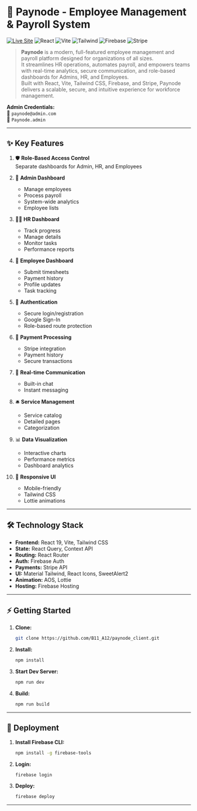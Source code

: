 # 🚀 Paynode - Employee Management & Payroll System

[![Live Site](https://img.shields.io/badge/Live%20Site-PayNode-blue?logo=firefox-browser&link=https://paynode-2025.web.app)](https://paynode-2025.web.app)
![React](https://img.shields.io/badge/React-19-blue?logo=react)
![Vite](https://img.shields.io/badge/Vite-Enabled-646cff?logo=vite)
![Tailwind](https://img.shields.io/badge/Tailwind-CSS-38bdf8?logo=tailwindcss)
![Firebase](https://img.shields.io/badge/Firebase-Hosting-ffca28?logo=firebase)
![Stripe](https://img.shields.io/badge/Stripe-Payments-635bff?logo=stripe)

> **Paynode** is a modern, full-featured employee management and payroll platform designed for organizations of all sizes.  
> It streamlines HR operations, automates payroll, and empowers teams with real-time analytics, secure communication, and role-based dashboards for Admins, HR, and Employees.  
> Built with React, Vite, Tailwind CSS, Firebase, and Stripe, Paynode delivers a scalable, secure, and intuitive experience for workforce management.

**Admin Credentials:**  
📧 `paynode@admin.com`  
🔑 `Paynode.admin`

---

## ✨ Key Features

1. 🛡️ **Role-Based Access Control**  
   Separate dashboards for Admin, HR, and Employees

2. 👑 **Admin Dashboard**

   - Manage employees
   - Process payroll
   - System-wide analytics
   - Employee lists

3. 🧑‍💼 **HR Dashboard**

   - Track progress
   - Manage details
   - Monitor tasks
   - Performance reports

4. 👷 **Employee Dashboard**

   - Submit timesheets
   - Payment history
   - Profile updates
   - Task tracking

5. 🔐 **Authentication**

   - Secure login/registration
   - Google Sign-In
   - Role-based route protection

6. 💸 **Payment Processing**

   - Stripe integration
   - Payment history
   - Secure transactions

7. 💬 **Real-time Communication**

   - Built-in chat
   - Instant messaging

8. 🛎️ **Service Management**

   - Service catalog
   - Detailed pages
   - Categorization

9. 📊 **Data Visualization**

   - Interactive charts
   - Performance metrics
   - Dashboard analytics

10. 📱 **Responsive UI**
    - Mobile-friendly
    - Tailwind CSS
    - Lottie animations

---

## 🛠️ Technology Stack

- **Frontend:** React 19, Vite, Tailwind CSS
- **State:** React Query, Context API
- **Routing:** React Router
- **Auth:** Firebase Auth
- **Payments:** Stripe API
- **UI:** Material Tailwind, React Icons, SweetAlert2
- **Animation:** AOS, Lottie
- **Hosting:** Firebase Hosting

---

## ⚡ Getting Started

1. **Clone:**
   ```bash
   git clone https://github.com/B11_A12/paynode_client.git
   ```
2. **Install:**
   ```bash
   npm install
   ```
3. **Start Dev Server:**
   ```bash
   npm run dev
   ```
4. **Build:**
   ```bash
   npm run build
   ```

---

## 🚀 Deployment

1. **Install Firebase CLI:**
   ```bash
   npm install -g firebase-tools
   ```
2. **Login:**
   ```bash
   firebase login
   ```
3. **Deploy:**
   ```bash
   firebase deploy
   ```

---
